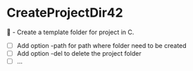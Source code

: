 # CreateProjectDir42
📂 - Create a template folder for project in C.

- [ ] Add option -path for path where folder need to be created
- [ ] Add option -del to delete the project folder
- [ ] ...

